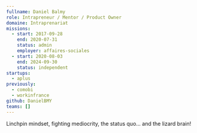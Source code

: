 ```yaml
---
fullname: Daniel Balmy
role: Intrapreneur / Mentor / Product Owner
domaine: Intraprenariat
missions:
  - start: 2017-09-28
    end: 2020-07-31
    status: admin
    employer: affaires-sociales
  - start: 2020-08-03
    end: 2024-09-30
    status: independent
startups:
  - aplus
previously:
  - comobi
  - workinfrance
github: DanielBMY
teams: []
---
```

Linchpin mindset, fighting mediocrity, the status quo… and the lizard brain!
